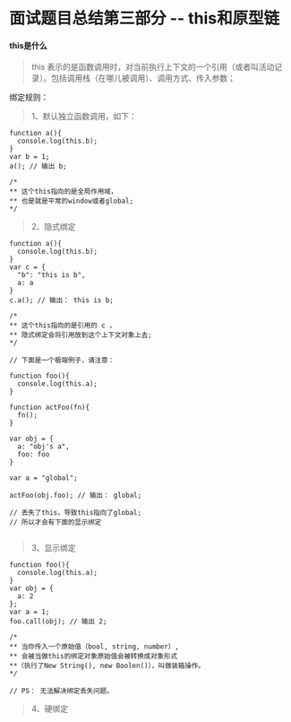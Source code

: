 # 面试题目总结第三部分 -- this和原型链

#### this是什么

> this 表示的是函数调用时，对当前执行上下文的一个引用（或者叫活动记录）。包括调用栈（在哪儿被调用）、调用方式、传入参数；

绑定规则：    
> 1、默认独立函数调用，如下：

```
function a(){
  console.log(this.b);
}
var b = 1;
a(); // 输出 b;

/*
** 这个this指向的是全局作用域，
** 也是就是平常的window或者global;
*/
```
> 2、隐式绑定

```
function a(){
  console.log(this.b);
}
var c = {
  "b": "this is b",
  a: a
}
c.a(); // 输出： this is b;

/*
** 这个this指向的是引用的 c ，
** 隐式绑定会将引用放到这个上下文对象上去;
*/

// 下面是一个极端例子，请注意：

function foo(){
  console.log(this.a);
}

function actFoo(fn){
  fn();
}

var obj = {
  a: "obj's a",
  foo: foo
}

var a = "global";

actFoo(obj.foo); // 输出： global;

// 丢失了this，导致this指向了global;
// 所以才会有下面的显示绑定


```

> 3、显示绑定

```
function foo(){
  console.log(this.a);
}
var obj = {
  a: 2
};
var a = 1;
foo.call(obj); // 输出 2;

/*
** 当你传入一个原始值（bool, string, number）,
** 会被当做this的绑定对象原始值会被转换成对象形式
**（执行了New String(), new Boolen()），叫做装箱操作。
*/

// PS： 无法解决绑定丢失问题。
```

> 4、硬绑定

```
```
